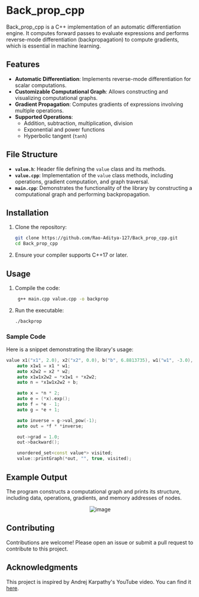 # Back_prop_cpp
Back_prop_cpp is a C++ implementation of an automatic differentiation engine. It computes forward passes to evaluate expressions and performs reverse-mode differentiation (backpropagation) to compute gradients, which is essential in machine learning.

## Features

- **Automatic Differentiation**: Implements reverse-mode differentiation for scalar computations.
- **Customizable Computational Graph**: Allows constructing and visualizing computational graphs.
- **Gradient Propagation**: Computes gradients of expressions involving multiple operations.
- **Supported Operations**:
  - Addition, subtraction, multiplication, division
  - Exponential and power functions
  - Hyperbolic tangent (`tanh`)

## File Structure

- **`value.h`**: Header file defining the `value` class and its methods.
- **`value.cpp`**: Implementation of the `value` class methods, including operations, gradient computation, and graph traversal.
- **`main.cpp`**: Demonstrates the functionality of the library by constructing a computational graph and performing backpropagation.

## Installation

1. Clone the repository:

   ```bash
   git clone https://github.com/Rao-Aditya-127/Back_prop_cpp.git
   cd Back_prop_cpp
   ```

2. Ensure your compiler supports C++17 or later.

## Usage

1. Compile the code:

   ```bash
    g++ main.cpp value.cpp -o backprop
   ```

2. Run the executable:

   ```bash
   ./backprop
   ```


### Sample Code

Here is a snippet demonstrating the library's usage:

```cpp
value x1("x1", 2.0), x2("x2", 0.0), b("b", 6.8813735), w1("w1", -3.0), w2("w2", 1.0);
    auto x1w1 = x1 * w1;
    auto x2w2 = x2 * w2;
    auto x1w1x2w2 = *x1w1 + *x2w2;
    auto n = *x1w1x2w2 + b;

    auto x = *n * 2;
    auto e = (*x).exp();
    auto f = *e - 1;
    auto g = *e + 1;

    auto inverse = g->val_pow(-1);
    auto out = *f * *inverse;

    out->grad = 1.0;
    out->backward();

    unordered_set<const value*> visited;
    value::printGraph(*out, "", true, visited);
```

## Example Output

The program constructs a computational graph and prints its structure, including data, operations, gradients, and memory addresses of nodes.

<p align="center">
  <img src="https://github.com/user-attachments/assets/1ebd7001-c90f-41a8-94b9-ec669fe786bf" alt="image">
</p>


## Contributing

Contributions are welcome! Please open an issue or submit a pull request to contribute to this project.

## Acknowledgments

This project is inspired by Andrej Karpathy's YouTube video. You can find it [here](https://www.youtube.com/watch?v=VMj-3S1tku0&t=6577s).
